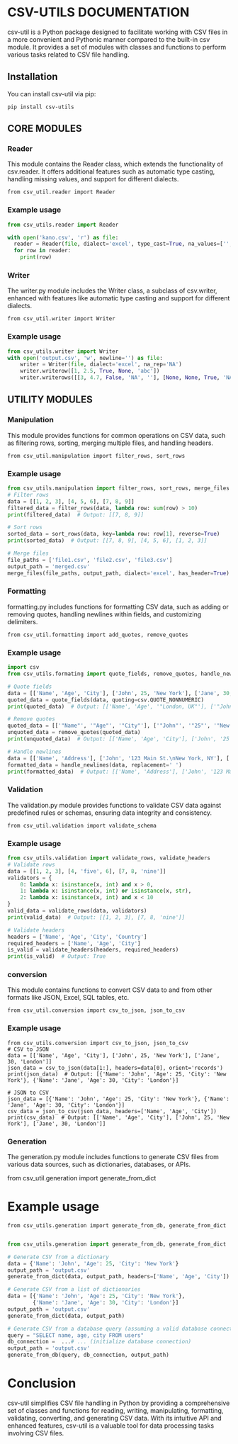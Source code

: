 # CSV-UTILS DOCUMENTATION

csv-util is a Python package designed to facilitate working with CSV files in a more convenient and Pythonic manner compared to the built-in csv module. It provides a set of modules with classes and functions to perform various tasks related to CSV file handling.

## Installation

You can install csv-util via pip:

```pip install csv-utils ```

## CORE MODULES

### Reader

This module contains the Reader class, which extends the functionality of csv.reader. It offers additional features such as automatic type casting, handling missing values, and support for different dialects.

``` from csv_util.reader import Reader ```

### Example usage
```python
from csv_utils.reader import Reader 

with open('kano.csv', 'r') as file:
  reader = Reader(file, dialect='excel', type_cast=True, na_values=['', 'NULL'])
  for row in reader:
    print(row)  

```
   

### Writer

The writer.py module includes the Writer class, a subclass of csv.writer, enhanced with features like automatic type casting and support for different dialects.

``` from csv_util.writer import Writer ```
 
### Example usage
```python
from csv_utils.writer import Writer
with open('output.csv', 'w', newline='') as file:
    writer = Writer(file, dialect='excel', na_rep='NA')
    writer.writerow([1, 2.5, True, None, 'abc'])
    writer.writerows([[3, 4.7, False, 'NA', ''], [None, None, True, 'NA', 'xyz']])

```
## UTILITY MODULES

### Manipulation

This module provides functions for common operations on CSV data, such as filtering rows, sorting, merging multiple files, and handling headers.


``` from csv_util.manipulation import filter_rows, sort_rows ```

### Example usage
```python
from csv_utils.manipulation import filter_rows, sort_rows, merge_files  
# Filter rows
data = [[1, 2, 3], [4, 5, 6], [7, 8, 9]]
filtered_data = filter_rows(data, lambda row: sum(row) > 10)
print(filtered_data)  # Output: [[7, 8, 9]]

# Sort rows
sorted_data = sort_rows(data, key=lambda row: row[1], reverse=True)
print(sorted_data)  # Output: [[7, 8, 9], [4, 5, 6], [1, 2, 3]]

# Merge files
file_paths = ['file1.csv', 'file2.csv', 'file3.csv']
output_path = 'merged.csv'
merge_files(file_paths, output_path, dialect='excel', has_header=True)

```

### Formatting

formatting.py includes functions for formatting CSV data, such as adding or removing quotes, handling newlines within fields, and customizing delimiters.


``` from csv_util.formatting import add_quotes, remove_quotes ```

### Example usage

```python
import csv
from csv_utils.formating import quote_fields, remove_quotes, handle_newlines

# Quote fields
data = [['Name', 'Age', 'City'], ['John', 25, 'New York'], ['Jane', 30, 'London, UK']]
quoted_data = quote_fields(data, quoting=csv.QUOTE_NONNUMERIC)
print(quoted_data)  # Output: [['Name', 'Age', '"London, UK"'], ['"John"', '25', '"New York"'], ['"Jane"', '30', '"London, UK"']]

# Remove quotes
quoted_data = [['"Name"', '"Age"', '"City"'], ['"John"', '"25"', '"New York"'], ['"Jane"', '"30"', '"London, UK"']]
unquoted_data = remove_quotes(quoted_data)
print(unquoted_data)  # Output: [['Name', 'Age', 'City'], ['John', '25', 'New York'], ['Jane', '30', 'London, UK']]

# Handle newlines
data = [['Name', 'Address'], ['John', '123 Main St.\nNew York, NY'], ['Jane', 'Flat 5\nLondon, UK']]
formatted_data = handle_newlines(data, replacement=' ')
print(formatted_data)  # Output: [['Name', 'Address'], ['John', '123 Main St. New York, NY'], ['Jane', 'Flat 5 London, UK']]

```


### Validation

The validation.py module provides functions to validate CSV data against predefined rules or schemas, ensuring data integrity and consistency.

``` from csv_util.validation import validate_schema ```

### Example usage

```python
from csv_utils.validation import validate_rows, validate_headers
# Validate rows
data = [[1, 2, 3], [4, 'five', 6], [7, 8, 'nine']]
validators = {
    0: lambda x: isinstance(x, int) and x > 0,
    1: lambda x: isinstance(x, int) or isinstance(x, str),
    2: lambda x: isinstance(x, int) and x < 10
}
valid_data = validate_rows(data, validators)
print(valid_data)  # Output: [[1, 2, 3], [7, 8, 'nine']]

# Validate headers
headers = ['Name', 'Age', 'City', 'Country']
required_headers = ['Name', 'Age', 'City']
is_valid = validate_headers(headers, required_headers)
print(is_valid)  # Output: True

```


### conversion

This module contains functions to convert CSV data to and from other formats like JSON, Excel, SQL tables, etc.


``` from csv_util.conversion import csv_to_json, json_to_csv ```

### Example usage

```pyhton 
from csv_utils.conversion import csv_to_json, json_to_csv
# CSV to JSON
data = [['Name', 'Age', 'City'], ['John', 25, 'New York'], ['Jane', 30, 'London']]
json_data = csv_to_json(data[1:], headers=data[0], orient='records')
print(json_data)  # Output: [{'Name': 'John', 'Age': 25, 'City': 'New York'}, {'Name': 'Jane', 'Age': 30, 'City': 'London'}]

# JSON to CSV
json_data = [{'Name': 'John', 'Age': 25, 'City': 'New York'}, {'Name': 'Jane', 'Age': 30, 'City': 'London'}]
csv_data = json_to_csv(json_data, headers=['Name', 'Age', 'City'])
print(csv_data)  # Output: [['Name', 'Age', 'City'], ['John', 25, 'New York'], ['Jane', 30, 'London']]

```

### Generation

The generation.py module includes functions to generate CSV files from various data sources, such as dictionaries, databases, or APIs.


from csv_util.generation import generate_from_dict

# Example usage

``` from csv_utils.generation import generate_from_db, generate_from_dict ```

```python

from csv_utils.generation import generate_from_db, generate_from_dict

# Generate CSV from a dictionary
data = {'Name': 'John', 'Age': 25, 'City': 'New York'}
output_path = 'output.csv'
generate_from_dict(data, output_path, headers=['Name', 'Age', 'City'])

# Generate CSV from a list of dictionaries
data = [{'Name': 'John', 'Age': 25, 'City': 'New York'},
        {'Name': 'Jane', 'Age': 30, 'City': 'London'}]
output_path = 'output.csv'
generate_from_dict(data, output_path)

# Generate CSV from a database query (assuming a valid database connection)
query = "SELECT name, age, city FROM users"
db_connection =  ...# ... (initialize database connection)
output_path = 'output.csv'
generate_from_db(query, db_connection, output_path)

```

# Conclusion
csv-util simplifies CSV file handling in Python by providing a comprehensive set of classes and functions for reading, writing, manipulating, formatting, validating, converting, and generating CSV data. With its intuitive API and enhanced features, csv-util is a valuable tool for data processing tasks involving CSV files.
